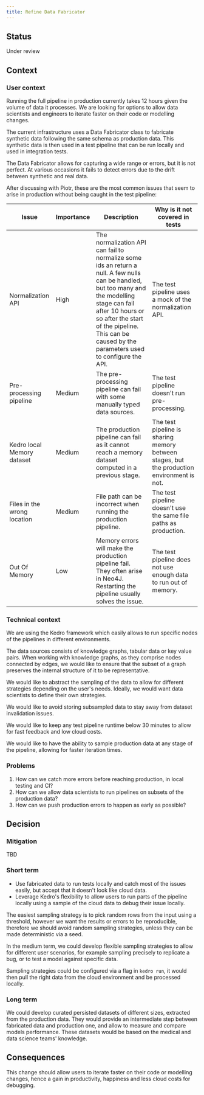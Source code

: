 ```yaml
---
title: Refine Data Fabricator
--- 
```


## Status

Under review

## Context

### User context 

Running the full pipeline in production currently takes 12 hours given the volume of data it processes. We are looking for options to allow data scientists and engineers to iterate faster on their code or modelling changes. 

The current infrastructure uses a Data Fabricator class to fabricate synthetic data following the same schema as production data. This synthetic data is then used in a test pipeline that can be run locally and used in integration tests.

The Data Fabricator allows for capturing a wide range or errors, but it is not perfect. At various occasions it fails to detect errors due to the drift between synthetic and real data. 

After discussing with Piotr, these are the most common issues that seem to arise in production without being caught in the test pipeline:

| Issue | Importance | Description | Why is it not covered in tests |
| ------------- | ------------- | ------------- | ------------- |
| Normalization API | High | The normalization API can fail to normalize some ids an return a null. A few nulls can be handled, but too many and the modelling stage can fail after 10 hours or so after the start of the pipeline. This can be caused by the parameters used to configure the API. | The test pipeline uses a mock of the normalization API. |
| Pre-processing pipeline | Medium | The pre-processing pipeline can fail with some manually typed data sources. | The test pipeline doesn't run pre-processing. |    
| Kedro local Memory dataset | Medium | The production pipeline can fail as it cannot reach a memory dataset computed in a previous stage. | The test pipeline is sharing memory between stages, but the production environment is not. |
| Files in the wrong location | Medium | File path can be incorrect when running the production pipeline. | The test pipeline doesn't use the same file paths as production. |
| Out Of Memory | Low | Memory errors will make the production pipeline fail. They often arise in Neo4J. Restarting the pipeline usually solves the issue. | The test pipeline does not use enough data to run out of memory. |


### Technical context

We are using the Kedro framework which easily allows to run specific nodes of the pipelines in different environments.

The data sources consists of knowledge graphs, tabular data or key value pairs. When working with knowledge graphs, as they comprise nodes connected by edges, we would like to ensure that the subset of a graph preserves the internal structure of it to be representative.

We would like to abstract the sampling of the data to allow for different strategies depending on the user's needs. Ideally, we would want data scientists to define their own strategies.

We would like to avoid storing subsampled data to stay away from dataset invalidation issues.

We would like to keep any test pipeline runtime below 30 minutes to allow for fast feedback and low cloud costs.

We would like to have the ability to sample production data at any stage of the pipeline, allowing for faster iteration times.

### Problems

1. How can we catch more errors before reaching production, in local testing and CI?
2. How can we allow data scientists to run pipelines on subsets of the production data?
3. How can we push production errors to happen as early as possible?

## Decision

### Mitigation

TBD

### Short term

* Use fabricated data to run tests locally and catch most of the issues easily, but accept that it doesn't look like cloud data.
* Leverage Kedro's flexibility to allow users to run parts of the pipeline locally using a sample of the cloud data to debug their issue locally.

The easiest sampling strategy is to pick random rows from the input using a threshold, however we want the results or errors to be reproducible, therefore we should avoid random sampling strategies, unless they can be made deterministic via a seed.

In the medium term, we could develop flexible sampling strategies to allow for different user scenarios, for example sampling precisely to replicate a bug, or to test a model against specific data.

Sampling strategies could be configured via a flag in `kedro run`, it would then pull the right data from the cloud environment and be processed locally.


### Long term

We could develop curated persisted datasets of different sizes, extracted from the production data. They would provide an intermediate step between fabricated data and production one, and allow to measure and compare models performance. These datasets would be based on the medical and data science teams' knowledge.

## Consequences

This change should allow users to iterate faster on their code or modelling changes, hence a gain in productivity, happiness and less cloud costs for debugging.
